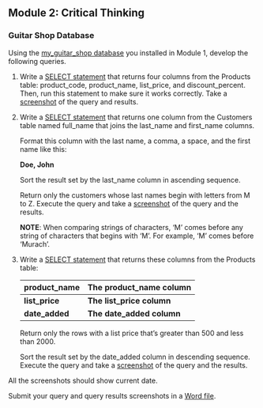 ## Module 2: Critical Thinking

### **Guitar Shop Database**

Using the [my_guitar_shop database](../CriticalThinking1/1-1_create_my_guitar_shop.sql) you installed in Module 1, develop the following queries.

1. Write a [SELECT statement](./2-1_SELECT_product_code_product_name_list_price_discount_percent_FROM_products.sql) that returns four columns from the Products table: product_code, product_name, list_price, and discount_percent.  Then, run this statement to make sure it works correctly. Take a  [screenshot](./2-1_SELECT_product_code_product_name_list_price_discount_percent_FROM_products.png) of the query and results.

2. Write a [SELECT statement](./2-2_SELECT_concat_last_name_first_name_FROM_customers.sql) that returns one column from the Customers  table named full_name that joins the last_name and first_name columns.

   Format this column with the last name, a comma, a space, and the first name like this:

      **Doe, John**

   Sort the result set by the last_name column in ascending sequence.

   Return only the customers whose last names begin with letters from M  to Z. Execute the query and take a [screenshot](./2-2_SELECT_concat_last_name_first_name_FROM_customers.png) of the query and the  results.

   **NOTE**: When comparing strings of characters, ‘M’  comes before any string of characters that begins with ‘M’. For example, ‘M’ comes before ‘Murach’.

3. Write a [SELECT statement](./2-3_SELECT_product_name_list_price_date_added_FROM_products.sql) that returns these columns from the Products table:

   | product_name   | The product_name column   |
   | -------------- | ------------------------- |
   | **list_price** | **The list_price column** |
   | **date_added** | **The date_added column** |

   Return only the rows with a list price that’s greater than 500 and less than 2000.

   Sort the result set by the date_added column in descending sequence.  Execute the query and take a [screenshot](./2-3_SELECT_product_name_list_price_date_added_FROM_products.png) of the query and the results.

All the screenshots should show current date.

Submit your query and query results screenshots in a [Word file](./CT2_Select_Statements.docx).